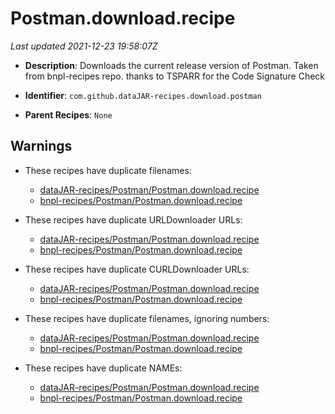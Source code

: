 # Postman.download.recipe

_Last updated 2021-12-23 19:58:07Z_

- **Description**: Downloads the current release version of Postman. Taken from bnpl-recipes repo. thanks to TSPARR for the Code Signature Check

- **Identifier**: `com.github.dataJAR-recipes.download.postman`

- **Parent Recipes**: `None`

## Warnings

- These recipes have duplicate filenames:
    - [dataJAR-recipes/Postman/Postman.download.recipe](/autopkg-dupe-tracker/dataJAR-recipes/Postman/Postman.download.recipe)
    - [bnpl-recipes/Postman/Postman.download.recipe](/autopkg-dupe-tracker/bnpl-recipes/Postman/Postman.download.recipe)

- These recipes have duplicate URLDownloader URLs:
    - [dataJAR-recipes/Postman/Postman.download.recipe](/autopkg-dupe-tracker/dataJAR-recipes/Postman/Postman.download.recipe)
    - [bnpl-recipes/Postman/Postman.download.recipe](/autopkg-dupe-tracker/bnpl-recipes/Postman/Postman.download.recipe)

- These recipes have duplicate CURLDownloader URLs:
    - [dataJAR-recipes/Postman/Postman.download.recipe](/autopkg-dupe-tracker/dataJAR-recipes/Postman/Postman.download.recipe)
    - [bnpl-recipes/Postman/Postman.download.recipe](/autopkg-dupe-tracker/bnpl-recipes/Postman/Postman.download.recipe)

- These recipes have duplicate filenames, ignoring numbers:
    - [dataJAR-recipes/Postman/Postman.download.recipe](/autopkg-dupe-tracker/dataJAR-recipes/Postman/Postman.download.recipe)
    - [bnpl-recipes/Postman/Postman.download.recipe](/autopkg-dupe-tracker/bnpl-recipes/Postman/Postman.download.recipe)

- These recipes have duplicate NAMEs:
    - [dataJAR-recipes/Postman/Postman.download.recipe](/autopkg-dupe-tracker/dataJAR-recipes/Postman/Postman.download.recipe)
    - [bnpl-recipes/Postman/Postman.download.recipe](/autopkg-dupe-tracker/bnpl-recipes/Postman/Postman.download.recipe)